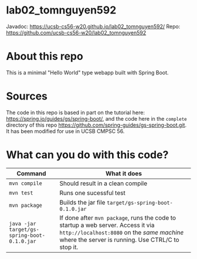# lab02_tomnguyen592

Javadoc: https://ucsb-cs56-w20.github.io/lab02_tomnguyen592/
Repo: https://github.com/ucsb-cs56-w20/lab02_tomnguyen592

# About this repo

This is a minimal "Hello World" type webapp built with Spring Boot.


# Sources

The code in this repo is based in part on the tutorial here:
<https://spring.io/guides/gs/spring-boot/>, and the code here in the
`complete` directory of this repo
<https://github.com/spring-guides/gs-spring-boot.git>.  It has been
modified for use in UCSB CMPSC 56.

# What can you do with this code?

| Command | What it does   |
|----------|---------------------------------------|
| `mvn compile` | Should result in a clean compile |
| `mvn test` | Runs one sucessful test |
| `mvn package` | Builds the jar file `target/gs-spring-boot-0.1.0.jar` |
| `java -jar target/gs-spring-boot-0.1.0.jar` | If done after `mvn package`, runs the code to startup a web server.  Access it via `http://localhost:8080` on the *same machine* where the server is running.  Use CTRL/C to stop it. |

